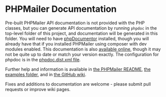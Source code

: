 # PHPMailer Documentation

Pre-built PHPMailer API documentation is not provided with the PHP classes, but you can generate API documentation by running `phpdoc` in the top-level folder of this project, and documentation will be generated in this folder. You will need to have [phpDocumentor](https://www.phpdoc.org) installed, though you will already have that if you installed PHPMailer using composer with dev modules enabled. This documentation is also [available online](http://phpmailer.github.io/PHPMailer/), though it may not be quite up to date or match your version exactly. The configuration for phpdoc is in the [phpdoc.dist.xml file](https://github.com/PHPMailer/PHPMailer/blob/master/phpdoc.dist.xml).

Further help and information is available in [the PHPMailer README](https://github.com/PHPMailer/PHPMailer/blob/master/README.md), [the examples folder](https://github.com/PHPMailer/PHPMailer/tree/master/examples), and in [the GitHub wiki](https://github.com/PHPMailer/PHPMailer/wiki).

Fixes and additions to documentation are welcome - please submit pull requests or improve wiki pages.